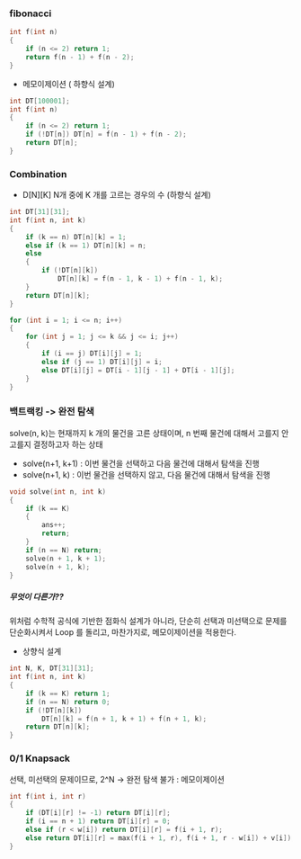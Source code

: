 ### fibonacci
```c
int f(int n)
{
	if (n <= 2)	return 1;
	return f(n - 1) + f(n - 2);
}
```
- 메모이제이션 ( 하향식 설계)
```c
int DT[100001];
int f(int n)
{
	if (n <= 2)	return 1;
	if (!DT[n]) DT[n] = f(n - 1) + f(n - 2);
	return DT[n];
}
```

### Combination

- D[N][K] N개 중에 K 개를 고르는 경우의 수 (하향식 설계)
```c
int DT[31][31];
int f(int n, int k)
{
	if (k == n) DT[n][k] = 1;
	else if (k == 1) DT[n][k] = n;
	else
	{
		if (!DT[n][k])
			DT[n][k] = f(n - 1, k - 1) + f(n - 1, k);
	}
	return DT[n][k];
}

for (int i = 1; i <= n; i++)
{
	for (int j = 1; j <= k && j <= i; j++)
	{
		if (i == j) DT[i][j] = 1;
		else if (j == 1) DT[i][j] = i;
		else DT[i][j] = DT[i - 1][j - 1] + DT[i - 1][j];
	}
}

```
### 백트랙킹 -> 완전 탐색
solve(n, k)는 현재까지 k 개의 물건을 고른 상태이며,
n 번째 물건에 대해서 고를지 안 고를지 결정하고자 하는 상태

- solve(n+1, k+1) : 이번 물건을 선택하고 다음 물건에 대해서 탐색을 진행
- solve(n+1, k)   : 이번 물건을 선택하지 않고, 다음 물건에 대해서 탐색을 진행


```c
void solve(int n, int k)
{
	if (k == K)
	{
		ans++;
		return;
	}
	if (n == N) return;
	solve(n + 1, k + 1);
	solve(n + 1, k);
}
```

##### 무엇이 다른가??
위처럼 수학적 공식에 기반한 점화식 설계가 아니라, 단순히 선택과 미선택으로 문제를 단순화시켜서 Loop 를 돌리고,
마찬가지로, 메모이제이션을 적용한다.
- 상향식 설계
```c
int N, K, DT[31][31];
int f(int n, int k)
{
	if (k == K) return 1;
	if (n == N) return 0;
	if (!DT[n][k])
		DT[n][k] = f(n + 1, k + 1) + f(n + 1, k);
	return DT[n][k];
}
```

### 0/1 Knapsack 
선택, 미선택의 문제이므로,  2^N -> 완전 탐색 불가 : 메모이제이션 
```c
int f(int i, int r)
{
	if (DT[i][r] != -1) return DT[i][r];
	if (i == n + 1) return DT[i][r] = 0;
	else if (r < w[i]) return DT[i][r] = f(i + 1, r);
	else return DT[i][r] = max(f(i + 1, r), f(i + 1, r - w[i]) + v[i]);
}
```

